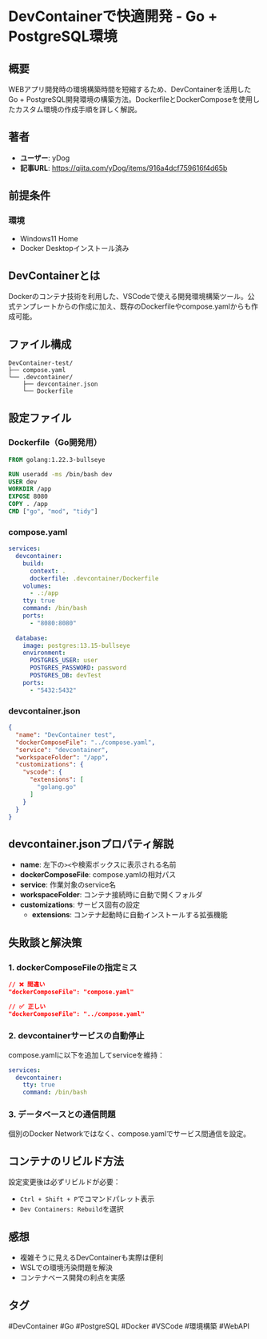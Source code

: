 # DevContainerで快適開発 - Go + PostgreSQL環境

## 概要
WEBアプリ開発時の環境構築時間を短縮するため、DevContainerを活用したGo + PostgreSQL開発環境の構築方法。DockerfileとDockerComposeを使用したカスタム環境の作成手順を詳しく解説。

## 著者
- **ユーザー**: yDog
- **記事URL**: https://qiita.com/yDog/items/916a4dcf759616f4d65b

## 前提条件
### 環境
- Windows11 Home
- Docker Desktopインストール済み

## DevContainerとは
Dockerのコンテナ技術を利用した、VSCodeで使える開発環境構築ツール。公式テンプレートからの作成に加え、既存のDockerfileやcompose.yamlからも作成可能。

## ファイル構成
```
DevContainer-test/
├── compose.yaml
└── .devcontainer/
    ├── devcontainer.json
    └── Dockerfile
```

## 設定ファイル

### Dockerfile（Go開発用）
```dockerfile
FROM golang:1.22.3-bullseye

RUN useradd -ms /bin/bash dev
USER dev
WORKDIR /app
EXPOSE 8080
COPY . /app
CMD ["go", "mod", "tidy"]
```

### compose.yaml
```yaml
services:
  devcontainer:
    build:
      context: .
      dockerfile: .devcontainer/Dockerfile
    volumes:
      - .:/app
    tty: true
    command: /bin/bash
    ports:
      - "8080:8080"
  
  database:
    image: postgres:13.15-bullseye
    environment:
      POSTGRES_USER: user
      POSTGRES_PASSWORD: password
      POSTGRES_DB: devTest
    ports:
      - "5432:5432"
```

### devcontainer.json
```json
{
  "name": "DevContainer test",
  "dockerComposeFile": "../compose.yaml",
  "service": "devcontainer",
  "workspaceFolder": "/app",
  "customizations": {
    "vscode": {
      "extensions": [
        "golang.go"
      ]
    }
  }
}
```

## devcontainer.jsonプロパティ解説
- **name**: 左下の`><`や検索ボックスに表示される名前
- **dockerComposeFile**: compose.yamlの相対パス
- **service**: 作業対象のservice名
- **workspaceFolder**: コンテナ接続時に自動で開くフォルダ
- **customizations**: サービス固有の設定
  - **extensions**: コンテナ起動時に自動インストールする拡張機能

## 失敗談と解決策

### 1. dockerComposeFileの指定ミス
```json
// ❌ 間違い
"dockerComposeFile": "compose.yaml"

// ✅ 正しい
"dockerComposeFile": "../compose.yaml"
```

### 2. devcontainerサービスの自動停止
compose.yamlに以下を追加してserviceを維持：
```yaml
services:
  devcontainer:
    tty: true
    command: /bin/bash
```

### 3. データベースとの通信問題
個別のDocker Networkではなく、compose.yamlでサービス間通信を設定。

## コンテナのリビルド方法
設定変更後は必ずリビルドが必要：
- `Ctrl + Shift + P`でコマンドパレット表示
- `Dev Containers: Rebuild`を選択

## 感想
- 複雑そうに見えるDevContainerも実際は便利
- WSLでの環境汚染問題を解決
- コンテナベース開発の利点を実感

## タグ
#DevContainer #Go #PostgreSQL #Docker #VSCode #環境構築 #WebAPI
